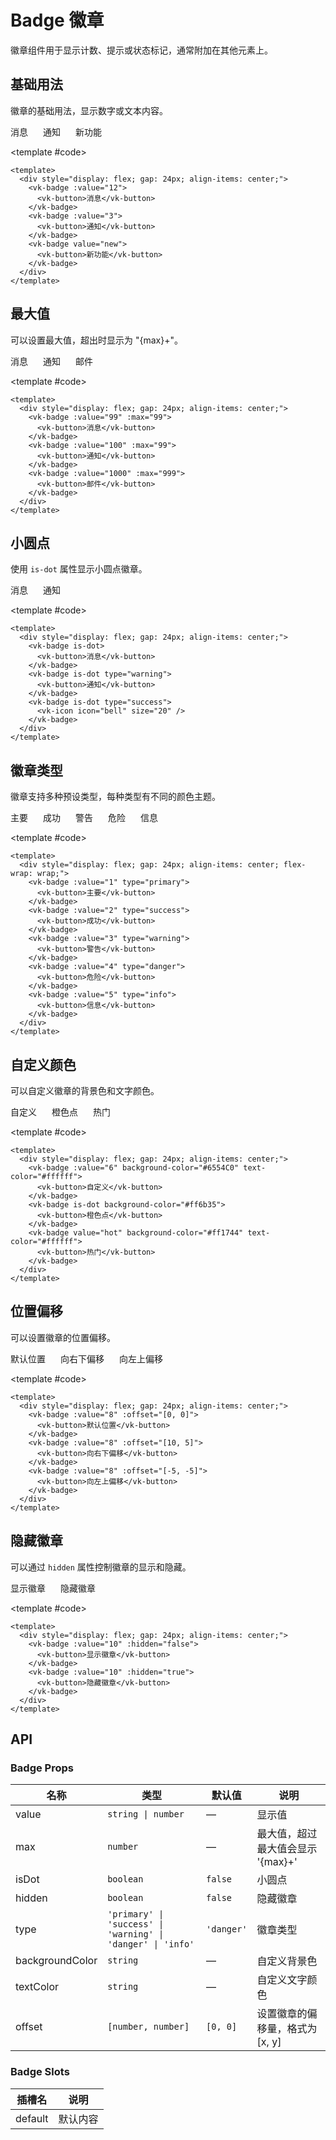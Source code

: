 # Badge 徽章

徽章组件用于显示计数、提示或状态标记，通常附加在其他元素上。

## 基础用法

徽章的基础用法，显示数字或文本内容。

<Demo>
  <div style="display: flex; gap: 24px; align-items: center;">
    <vk-badge :value="12">
      <vk-button>消息</vk-button>
    </vk-badge>
    <vk-badge :value="3">
      <vk-button>通知</vk-button>
    </vk-badge>
    <vk-badge value="new">
      <vk-button>新功能</vk-button>
    </vk-badge>
  </div>
  
  <template #code>

```vue
<template>
  <div style="display: flex; gap: 24px; align-items: center;">
    <vk-badge :value="12">
      <vk-button>消息</vk-button>
    </vk-badge>
    <vk-badge :value="3">
      <vk-button>通知</vk-button>
    </vk-badge>
    <vk-badge value="new">
      <vk-button>新功能</vk-button>
    </vk-badge>
  </div>
</template>
```

  </template>
</Demo>

## 最大值

可以设置最大值，超出时显示为 "{max}+"。

<Demo>
  <div style="display: flex; gap: 24px; align-items: center;">
    <vk-badge :value="99" :max="99">
      <vk-button>消息</vk-button>
    </vk-badge>
    <vk-badge :value="100" :max="99">
      <vk-button>通知</vk-button>
    </vk-badge>
    <vk-badge :value="1000" :max="999">
      <vk-button>邮件</vk-button>
    </vk-badge>
  </div>
  
  <template #code>

```vue
<template>
  <div style="display: flex; gap: 24px; align-items: center;">
    <vk-badge :value="99" :max="99">
      <vk-button>消息</vk-button>
    </vk-badge>
    <vk-badge :value="100" :max="99">
      <vk-button>通知</vk-button>
    </vk-badge>
    <vk-badge :value="1000" :max="999">
      <vk-button>邮件</vk-button>
    </vk-badge>
  </div>
</template>
```

  </template>
</Demo>

## 小圆点

使用 `is-dot` 属性显示小圆点徽章。

<Demo>
  <div style="display: flex; gap: 24px; align-items: center;">
    <vk-badge is-dot>
      <vk-button>消息</vk-button>
    </vk-badge>
    <vk-badge is-dot type="warning">
      <vk-button>通知</vk-button>
    </vk-badge>
    <vk-badge is-dot type="success">
      <vk-icon icon="material-symbols:circle-notifications" size="20" />
    </vk-badge>
  </div>
  
  <template #code>

```vue
<template>
  <div style="display: flex; gap: 24px; align-items: center;">
    <vk-badge is-dot>
      <vk-button>消息</vk-button>
    </vk-badge>
    <vk-badge is-dot type="warning">
      <vk-button>通知</vk-button>
    </vk-badge>
    <vk-badge is-dot type="success">
      <vk-icon icon="bell" size="20" />
    </vk-badge>
  </div>
</template>
```

  </template>
</Demo>

## 徽章类型

徽章支持多种预设类型，每种类型有不同的颜色主题。

<Demo>
  <div style="display: flex; gap: 24px; align-items: center; flex-wrap: wrap;">
    <vk-badge :value="1" type="primary">
      <vk-button>主要</vk-button>
    </vk-badge>
    <vk-badge :value="2" type="success">
      <vk-button>成功</vk-button>
    </vk-badge>
    <vk-badge :value="3" type="warning">
      <vk-button>警告</vk-button>
    </vk-badge>
    <vk-badge :value="4" type="danger">
      <vk-button>危险</vk-button>
    </vk-badge>
    <vk-badge :value="5" type="info">
      <vk-button>信息</vk-button>
    </vk-badge>
  </div>
  
  <template #code>

```vue
<template>
  <div style="display: flex; gap: 24px; align-items: center; flex-wrap: wrap;">
    <vk-badge :value="1" type="primary">
      <vk-button>主要</vk-button>
    </vk-badge>
    <vk-badge :value="2" type="success">
      <vk-button>成功</vk-button>
    </vk-badge>
    <vk-badge :value="3" type="warning">
      <vk-button>警告</vk-button>
    </vk-badge>
    <vk-badge :value="4" type="danger">
      <vk-button>危险</vk-button>
    </vk-badge>
    <vk-badge :value="5" type="info">
      <vk-button>信息</vk-button>
    </vk-badge>
  </div>
</template>
```

  </template>
</Demo>

## 自定义颜色

可以自定义徽章的背景色和文字颜色。

<Demo>
  <div style="display: flex; gap: 24px; align-items: center;">
    <vk-badge :value="6" background-color="#6554C0" text-color="#ffffff">
      <vk-button>自定义</vk-button>
    </vk-badge>
    <vk-badge is-dot background-color="#ff6b35">
      <vk-button>橙色点</vk-button>
    </vk-badge>
    <vk-badge value="hot" background-color="#ff1744" text-color="#ffffff">
      <vk-button>热门</vk-button>
    </vk-badge>
  </div>
  
  <template #code>

```vue
<template>
  <div style="display: flex; gap: 24px; align-items: center;">
    <vk-badge :value="6" background-color="#6554C0" text-color="#ffffff">
      <vk-button>自定义</vk-button>
    </vk-badge>
    <vk-badge is-dot background-color="#ff6b35">
      <vk-button>橙色点</vk-button>
    </vk-badge>
    <vk-badge value="hot" background-color="#ff1744" text-color="#ffffff">
      <vk-button>热门</vk-button>
    </vk-badge>
  </div>
</template>
```

  </template>
</Demo>

## 位置偏移

可以设置徽章的位置偏移。

<Demo>
  <div style="display: flex; gap: 24px; align-items: center;">
    <vk-badge :value="8" :offset="[0, 0]">
      <vk-button>默认位置</vk-button>
    </vk-badge>
    <vk-badge :value="8" :offset="[10, 5]">
      <vk-button>向右下偏移</vk-button>
    </vk-badge>
    <vk-badge :value="8" :offset="[-5, -5]">
      <vk-button>向左上偏移</vk-button>
    </vk-badge>
  </div>
  
  <template #code>

```vue
<template>
  <div style="display: flex; gap: 24px; align-items: center;">
    <vk-badge :value="8" :offset="[0, 0]">
      <vk-button>默认位置</vk-button>
    </vk-badge>
    <vk-badge :value="8" :offset="[10, 5]">
      <vk-button>向右下偏移</vk-button>
    </vk-badge>
    <vk-badge :value="8" :offset="[-5, -5]">
      <vk-button>向左上偏移</vk-button>
    </vk-badge>
  </div>
</template>
```

  </template>
</Demo>

## 隐藏徽章

可以通过 `hidden` 属性控制徽章的显示和隐藏。

<Demo>
  <div style="display: flex; gap: 24px; align-items: center;">
    <vk-badge :value="10" :hidden="false">
      <vk-button>显示徽章</vk-button>
    </vk-badge>
    <vk-badge :value="10" :hidden="true">
      <vk-button>隐藏徽章</vk-button>
    </vk-badge>
  </div>
  
  <template #code>

```vue
<template>
  <div style="display: flex; gap: 24px; align-items: center;">
    <vk-badge :value="10" :hidden="false">
      <vk-button>显示徽章</vk-button>
    </vk-badge>
    <vk-badge :value="10" :hidden="true">
      <vk-button>隐藏徽章</vk-button>
    </vk-badge>
  </div>
</template>
```

  </template>
</Demo>

## API

### Badge Props

| 名称            | 类型                                                        | 默认值     | 说明                              |
| --------------- | ----------------------------------------------------------- | ---------- | --------------------------------- |
| value           | `string \| number`                                          | —          | 显示值                            |
| max             | `number`                                                    | —          | 最大值，超过最大值会显示 '{max}+' |
| isDot           | `boolean`                                                   | `false`    | 小圆点                            |
| hidden          | `boolean`                                                   | `false`    | 隐藏徽章                          |
| type            | `'primary' \| 'success' \| 'warning' \| 'danger' \| 'info'` | `'danger'` | 徽章类型                          |
| backgroundColor | `string`                                                    | —          | 自定义背景色                      |
| textColor       | `string`                                                    | —          | 自定义文字颜色                    |
| offset          | `[number, number]`                                          | `[0, 0]`   | 设置徽章的偏移量，格式为 [x, y]   |

### Badge Slots

| 插槽名  | 说明     |
| ------- | -------- |
| default | 默认内容 |
